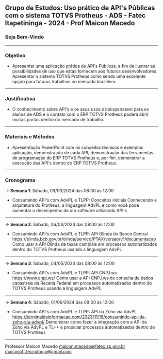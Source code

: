 ## Grupo de Estudos: Uso prático de API's Públicas com o sistema TOTVS Protheus - ADS - Fatec Itapetininga - 2024 - Prof Maicon Macedo
### Seja Bem-Vindo
---
### Objetivo
* Apresentar uma aplicação prática de API's Públicas, a fim de ilustrar as possibilidades de uso que estas fornecem aos futuros desenvolvedores. Apresentar o sistema TOTVS Protheus como sendo uma excelente opção para futuros trabalhos no mercado brasileiro.
---
### Justificativa
* O conhecimento sobre API's e os seus usos é indispensável para os alunos de ADS e o contato com o ERP TOTVS Protheus poderá abrir muitas portas dentro do mercado de trabalho.
---
### Materiais e Métodos
* Apresentação PowerPoint com os conceitos técnicos e exemplos aplicação, demonstração de cada API, demonstração das ferramentas de programação do ERP TOTVS Protheus e, por fim, demonstrar a execução das API's dentro do ERP TOTVS Protheus.
---
### Cronograma
→ **Semana 1**: Sábado, 09/03/2024 das 08:00 às 12:00
* Consumindo API's com AdvPL e TLPP: Conceitos iniciais
Conhecendo a arquitetura do Protheus, a linguagem AdvPL e como você pode aumentar o desempenho de um software utilizando API's
---

→ **Semana 2**: Sábado, 06/04/2024 das 08:00 às 12:00
* Consumindo API's com AdvPL e TLPP: API Olinda do Banco Central
https://olinda.bcb.gov.br/olinda/servico/PTAX/versao/v1/documentacao
Como usar a API Olinda de taxas cambiais em processos automatizados dentro do TOTVS Protheus usando a linguagem AdvPL
---
→ **Semana 3**: Sábado, 04/05/2024 das 08:00 às 12:00
* Consumindo API's com AdvPL e TLPP: API CNPJ.ws
https://www.cnpj.ws/
Como usar a API CNPJ.ws de consulta de dados cadastrais da Receita Federal em processos automatizados
dentro do TOTVS Protheus usando a linguagem AdvPL
---
→ **Semana 4**: Sábado, 01/06/2024 das 08:00 às 12:00
* Consumindo API's com AdvPL e TLPP: API da Zoho via AdvPL
https://terminaldeinformacao.com/2023/11/16/consumindo-api-da-zoho-via-advpl/
Demonstrar como fazer a integração com a API da Zoho via AdvPL e TL++ e propiciar processos automatizados dentro do TOTVS Protheus

---
Professor Maicon Macedo 
maicon.macedo@fatec.sp.gov.br
maicosoft.tecnologia@gmail.com
